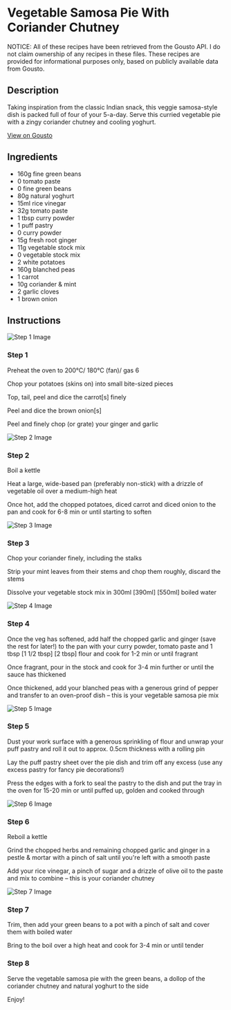 # Vegetable Samosa Pie With Coriander Chutney

NOTICE: All of these recipes have been retrieved from the Gousto API. I do not claim ownership of any recipes in these files. These recipes are provided for informational purposes only, based on publicly available data from Gousto.

## Description

Taking inspiration from the classic Indian snack, this veggie samosa-style dish is packed full of four of your 5-a-day. Serve this curried vegetable pie with a zingy coriander chutney and cooling yoghurt. 

[View on Gousto](https://www.gousto.co.uk/recipes/cookbook/vegetable-samosa-style-pie-with-coriander-mint-chutney)

## Ingredients

- 160g fine green beans
- 0 tomato paste
- 0 fine green beans
- 80g natural yoghurt
- 15ml rice vinegar
- 32g tomato paste
- 1 tbsp curry powder
- 1 puff pastry
- 0 curry powder
- 15g fresh root ginger
- 11g vegetable stock mix
- 0 vegetable stock mix
- 2 white potatoes
- 160g blanched peas
- 1 carrot
- 10g coriander & mint 
- 2 garlic cloves
- 1 brown onion

## Instructions

![Step 1 Image](https://production-media.gousto.co.uk/cms/recipe-step-image/step-1-1650388129044-x200.jpg)

### Step 1

Preheat the oven to 200°C/ 180°C (fan)/ gas 6

Chop your potatoes (skins on) into small bite-sized pieces

Top, tail, peel and dice the carrot[s] finely

Peel and dice the brown onion[s]

Peel and finely chop (or grate) your ginger and garlic

![Step 2 Image](https://production-media.gousto.co.uk/cms/recipe-step-image/step-2-1650388135772-x200.jpg)

### Step 2

Boil a kettle

Heat a large, wide-based pan (preferably non-stick) with a drizzle of vegetable oil over a medium-high heat

Once hot, add the chopped potatoes, diced carrot and diced onion to the pan and cook for 6-8 min or until starting to soften

![Step 3 Image](https://production-media.gousto.co.uk/cms/recipe-step-image/step-3-1650388146228-x200.jpg)

### Step 3

Chop your coriander finely, including the stalks

Strip your mint leaves from their stems and chop them roughly, discard the stems

Dissolve your vegetable stock mix in 300ml<span class="text-purple"> [390ml]</span> <span class="text-danger">[550ml]</span> boiled water

![Step 4 Image](https://production-media.gousto.co.uk/cms/recipe-step-image/step-4-1650388155969-x200.jpg)

### Step 4

Once the veg has softened, add half the chopped garlic and ginger (save the rest for later!) to the pan with your curry powder, tomato paste and 1 tbsp <span class="text-purple">[1 1/2 tbsp]</span> <span class="text-danger">[2 tbsp]</span> flour and cook for 1-2 min or until fragrant

Once fragrant, pour in the stock and cook for 3-4 min further or until the sauce has thickened

Once thickened, add your blanched peas with a generous grind of pepper and transfer to an oven-proof dish – this is your vegetable samosa pie mix

![Step 5 Image](https://production-media.gousto.co.uk/cms/recipe-step-image/step-5-1650388162211-x200.jpg)

### Step 5

Dust your work surface with a generous sprinkling of flour and unwrap your puff pastry and roll it out to approx. 0.5cm thickness with a rolling pin

Lay the puff pastry sheet over the pie dish and trim off any excess (use any excess pastry for fancy pie decorations!)

Press the edges with a fork to seal the pastry to the dish and put the tray in the oven for 15-20 min or until puffed up, golden and cooked through

![Step 6 Image](https://production-media.gousto.co.uk/cms/recipe-step-image/step-6-1650388176697-x200.jpg)

### Step 6

Reboil a kettle

Grind the chopped herbs and remaining chopped garlic and ginger in a pestle & mortar with a pinch of salt until you're left with a smooth paste

Add your rice vinegar, a pinch of sugar and a drizzle of olive oil to the paste and mix to combine – this is your coriander chutney

![Step 7 Image](https://production-media.gousto.co.uk/cms/recipe-step-image/step-7-1650388183192-x200.jpg)

### Step 7

Trim, then add your green beans to a pot with a pinch of salt and cover them with boiled water

Bring to the boil over a high heat and cook for 3-4 min or until tender

### Step 8

Serve the vegetable samosa pie with the green beans, a dollop of the coriander chutney and natural yoghurt to the side

Enjoy!

